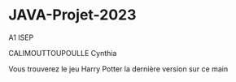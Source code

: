 # JAVA-Projet-2023
A1 ISEP

CALIMOUTTOUPOULLE Cynthia

Vous trouverez le jeu Harry Potter la dernière version sur ce main
